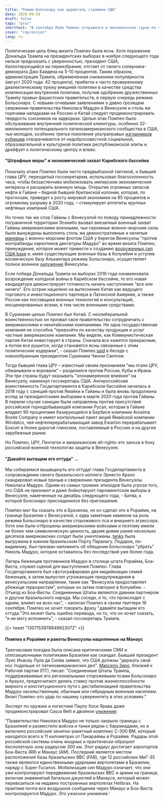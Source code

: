 ```yaml
---
title: "Режим Болсонару как держатель стремени США"
date: 2020-09-29
draft: false
tags: "штат"
shorttext: "В сентябре Майк Помпео отправился в молниеносное турне по четырем соседним штатам Амазонки, за исключением голландской колонии, которые являются соседями Венесуэлы."
cover: "repression"
lang: ru
---
```


Политическая цель блиц-визита Помпео была ясна. Хотя поражение Дональда Трампа на президентских выборах в ноябре следующего года нельзя предсказать с уверенностью, президент США, баллотирующийся на переизбрание, отстает от своего соперника-демократа Джо Байдена на 5-10 процентов. Таким образом, администрация Трампа, обремененная снижением популярности (август 2020 года: 42 процента), прибегла к часто проверенному диалектическому трюку внешней политики в качестве средства компенсации внутренней политики, получив одобрение дружественных Трампу правых фашистских правительств, в первую очередь режима Больсонаро.
С новыми огневыми заявлениями о давно грозящем свержении правительства Николаса Мадуро в Венесуэле и столь же горячими нападками на Россию и Китай следует продемонстрировать твердость союзников на задворках. Целью атак Помпео было обслуживание внутренней политической клиентуры, особенно 32-миллионного потенциального латиноамериканского сообщества в США, чье молодое, особенно третье поколение ультраправых [изгнанников кубинцев](https://theconversation.com/all-latinos-dont-vote-the-same-way-their-place-of-origin-matters-133600 "All Latinos don’t vote the same way – their place of origin matters") отворачивается от недобросовестной социальной, образовательной и культурной политики республиканской элиты и дрейфует к политическому центру и влево.

#### "Штрафные меры" и экономический захват Карибского бассейна

Поначалу атаки Помпео были чисто предвыборной тактикой, и бывший глава ЦРУ, переодетый госсекретарем, использовал благосклонность часа, чтобы беззастенчиво мобилизовать имперские экономические интересы и расширить военную мощь. Открытие огромных запасов нефти в Гайане – бедной бывшей британской колонии, которая, по прогнозам, приведет к росту мировой экономики на 85 процентов и огромному разрыву в 2020 году, – стимулирует аппетиты крупных нефтяных компаний США.

Но точно так же спор Гайаны с Венесуэлой по поводу принадлежности пограничной территории Эсекибо вызвал внезапный военный захват Гайаны американскими военными, чьи скромные военно-морские силы были вынуждены выполнять столь же демонстративные и нелепые [маневры](https://www.aporrea.org/tiburon/n358941.html "EEUU y Guyana lanzarán patrullajes marítimos en la frontera con Venezuela para 'impedir paso de drogas'") с военно-морским флотом США у берегов Венесуэлы "против контрабанды наркотиков диктатуры Мадуро" во время визита Помпео; принуждение, которое может привести к созданию [вооруженных сил США base](https://gy.usembassy.gov/embassy/georgetown/sections-offices/united-states-security-cooperation-office-ussco/ "United States Security Cooperation Office") и, имея существующие военные базы в Колумбии и уступив космическую базу Алькантара режиму Больсонаро, осуществляет полное военное [окружение](https://www1.folha.uol.com.br/internacional/en/scienceandhealth/2019/03/after-a-20-year-negotiation-brazil-and-us-reach-an-agreement-about-alcantara-base.shtml "After a 20-Year Negotiation, Brazil and US Reach An Agreement About Alcantara Base") Венесуэлы.

Если победа Дональда Трампа на выборах 2016 года ознаменовала возрождение холодной войны в Карибском бассейне, то его новая кандидатура демонстрирует готовность начать наступление "все или ничего". Его острие нацелено на вытеснение Китая как ведущего торгового и инвестиционного партнера в Латинской Америке, а также России как поставщика военных технологий и консультаций, инсценированных всеми, в том числе военными средствами.

В Суринаме целью Помпео был Китай. С неолиберальной воинственностью он призвал свое правительство сотрудничать с американскими и некитайскими компаниями. Ни одна государственная компания не способна "превзойти по качеству продукции и услуг частные американские компании. Мы видели, как Коммунистическая партия Китая инвестирует в страны. Сначала все кажется прекрасным, а потом все рушится, когда становятся ясны связанные с этим политические издержки", - сказал Помпео.[said](https://www.nodal.am/2020/09/mike-pompeo-pide-a-surinam-elegir-empresas-estadounidenses-porque-las-inversiones-de-china-tendrian-costos-politicos/ "Mike Pompeo pide a Surinam elegir empresas estadounidenses porque las inversiones de China tendrían 'costos políticos'") в беседе с новоизбранным президентом Суринама Чаном Сантохи.

Тогда бывший глава ЦРУ – известный своим признанием "мы лгали ЦРУ, обманывали и воровали" – разделился против России, Кубы и Ирана. Эти три страны будут оказывать "злонамеренное влияние" на Венесуэлу, намекнул госсекретарь США. Антироссийская воинственность Госдепартамента в Карибском бассейне началась в 2018 году с санкций против Ямайки и Гайаны и была вновь продолжена вслед за президентскими выборами в марте 2020 года против Гайаны. В первом случае санкции были направлены против присутствия российской горнодобывающей компании Русал, которая в Гайане владеет 90 процентами базирующейся в Бербисе компании Aroaima Boxite Company и имеет контрольный пакет акций Ямайской компании Windalco, чей нефтеперерабатывающий завод Ewarton перерабатывает Боксит в более дорогой глинозем, поставляемый в Россию и на другие зарубежные рынки.

Но Помпео, ЦРУ, Пентагон и американские alt-rights-это заноза в боку российской военной технологии защиты в Венесуэле.

#### "Давайте вытащим его оттуда" ...

Мы собираемся вышвырнуть его оттуда! глава Госдепартамента в сопровождении своего бразильского коллеги Эрнесто Арахо скандировал новый призыв к свержению президента Венесуэлы Николаса Мадуро. Одним из самых громких эпизодов была угроза того, что США не признают и даже бойкотируют парламентские выборы в Венесуэле, намеченные на декабрь следующего года, - Битва, к которой Болсонаро присоединился без приглашения.

Помпео мог бы сказать это в Бразилиа, но он сделал это в Рорайме, на границе Бразилии с Венесуэлой, с едва заметным намеком на роль режима Больсонаро в качестве сторожевого пса и внешнего агрессора. Хотя они были отброшены американскими войсками и поэтому имели не более чем символическую ценность, двумя днями ранее несколько десятков американских солдат были уничтожены. [tanks](http://www.aen.pr.gov.br/modules/noticias/article.php?storyid=108795#:~:text=O%20Porto%20de%20Paranagu%C3%A1%20recebeu,da%20empresa%20Marcon%20Log%C3%ADstica%20Portu%C3%A1ria "Operação especial recebe tanques blindados no Porto de Paranaguá") была выгружена в южном бразильском Порту Паранагу. Подарок, по-видимому, был призван напомнить об обещании Больсонаро "убрать" Николь Мадуро, которое оставалось без последствий уже более года.

Лагерь беженцев противников Мадуро в столице штата Рорайма, Боа-Виста, служил сценой для выступления Помпео. Глава Госдепартамента был сфотографирован для медийизации семей беженцев, а затем выпустил угрожающие предупреждения в венесуэльском направлении, такие как "Венесуэла предоставляет убежище террористам", которые он затем повторил в Колумбии. - Отъезд из Боа-Висты. Соединенные Штаты являются давним партнером и другом бразильского народа. Мы соседи, и то, что происходит с одним, влияет на всех нас", - написал Помпео в своем твиттере 19 сентября. Помпео не хочет говорить фразу "давайте вытащим его оттуда."Это может быть ошибка перевода, но то, что он хочет сказать, "я не могу вспомнить", - сказал госсекретарь Трампа.

{{< tweet "1307153978849923072" >}}

#### Помпео в Рорайме и ракеты Венесуэлы нацеленные на Манаус

Трехчасовая поездка была описана критическими СМИ и оппозиционными политиками Бразилии как скандал. Бывший президент Луис Инасиу Лула да Силва заявил, что США должны "держать свой нос подальше от латиноамериканских дел". [Марсело Зеро](https://www.brasil247.com/blog/pompeo-e-o-apocalipse-bolsonaro "Pompeo e o apocalipse Bolsonaro"), близкий к Рабочей партии (ПТ), писал: "Соединенные Штаты Трампа, поддерживаемые его региональными сторожевыми псами Больсонаро и Араухо, предпочитают делать ставку против жизнеспособности мирного и конституционного пути с дестабилизацией правительства Мадуро насильственным, обычным или гибридным военным насилием. Визит Помпео-это удар по нашему суверенитету в этих условиях."

Эксперт по оружию и логистике Пауло Хосе Ярава даже продемонстрировал Casus Belli и двойное [унижение](https://br2pontos.com.br/category/exclusivo-radares-de-misseis-terra-ar-russos-posicionados-na-fronteira-com-o-brasil-dao-a-maduro-controle-do-trafego-de-manaus-e-boa-vista/?filtered=oldest "Exclusivo: radares de mísseis terra-ar russos posicionados na fronteira com o Brasil dão a Maduro controle do tráfego de Manaus e Boa Vista"):

"Правительство Николаса Мадуро не только закрыло границы с Бразилией и разместило войска и танки рядом с баррикадами, но и включило российский зенитно-ракетный комплекс С-300 ВМ, который находится всего в 11 километрах от Пакараймы в Рорайме. Радары этой российской системы очень мощные и практически образуют бесполетную зону радиусом 300 км. Этот радиус достигает аэропортов Боа-Виста (RR) и Манаус (AM). Последний является местом расположения базы бразильских ВВС (FAB), где 12 российских МиГ-35 также являются единственными ударными вертолетами в Бразилии, наряду с Super-Tucanos. Мобилизация сил Мадуро означает, что они уже контролируют передвижение бразильских ВВС и армии на границе, включая знаменитый батальон джунглей в Манаусе, который может перевозиться на недавно построенных вертолетах Helibras. На практике почти все воздушное сообщение через Манаус и Боа-Виста контролируется Мадуро. Это ужасное унижение.'
